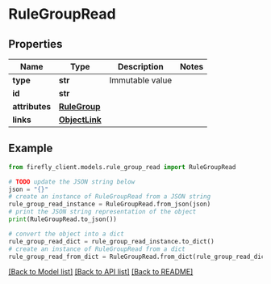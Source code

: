 # RuleGroupRead


## Properties

Name | Type | Description | Notes
------------ | ------------- | ------------- | -------------
**type** | **str** | Immutable value | 
**id** | **str** |  | 
**attributes** | [**RuleGroup**](RuleGroup.md) |  | 
**links** | [**ObjectLink**](ObjectLink.md) |  | 

## Example

```python
from firefly_client.models.rule_group_read import RuleGroupRead

# TODO update the JSON string below
json = "{}"
# create an instance of RuleGroupRead from a JSON string
rule_group_read_instance = RuleGroupRead.from_json(json)
# print the JSON string representation of the object
print(RuleGroupRead.to_json())

# convert the object into a dict
rule_group_read_dict = rule_group_read_instance.to_dict()
# create an instance of RuleGroupRead from a dict
rule_group_read_from_dict = RuleGroupRead.from_dict(rule_group_read_dict)
```
[[Back to Model list]](../README.md#documentation-for-models) [[Back to API list]](../README.md#documentation-for-api-endpoints) [[Back to README]](../README.md)


